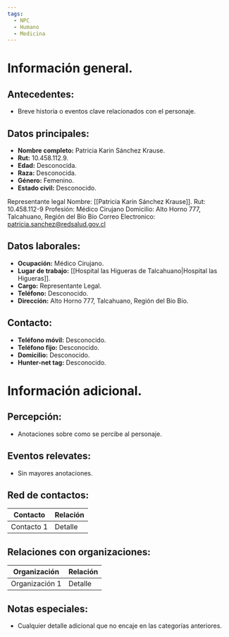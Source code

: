 ```yaml
---
tags:
  - NPC
  - Humano
  - Medicina
---
```

# Información general.

## Antecedentes:

- Breve historia o eventos clave relacionados con el personaje.
## Datos principales:

- **Nombre completo:** Patricia Karin Sánchez Krause.
- **Rut:** 10.458.112.9.
- **Edad:** Desconocida.
- **Raza:** Desconocida.
- **Género:** Femenino.
- **Estado civil:** Desconocido.

Representante legal
Nombre: [[Patricia Karin Sánchez Krause]].
Rut: 10.458.112-9
Profesión: Médico Cirujano
Domicilio: Alto Horno 777, Talcahuano, Región del Bío Bío
Correo Electronico: patricia.sanchez@redsalud.gov.cl

## Datos laborales:

- **Ocupación:** Médico Cirujano.
- **Lugar de trabajo:** [[Hospital las Higueras de Talcahuano|Hospital las Higueras]].
- **Cargo:** Representante Legal.
- **Teléfono:** Desconocido.
- **Dirección:** Alto Horno 777, Talcahuano, Región del Bío Bío.

## Contacto:

- **Teléfono móvil:** Desconocido.
- **Teléfono fijo:** Desconocido.
- **Domicilio:** Desconocido.
- **Hunter-net tag:** Desconocido.

# Información adicional.

## Percepción:

- Anotaciones sobre como se percibe al personaje.
## Eventos relevates:

- Sin mayores anotaciones.
## Red de contactos:

| Contacto   | Relación  |
|------------|-----------|
| Contacto 1 | Detalle   |

## Relaciones con organizaciones:

| Organización   | Relación  |
|----------------|-----------|
| Organización 1 | Detalle   |

## Notas especiales:

- Cualquier detalle adicional que no encaje en las categorías anteriores.